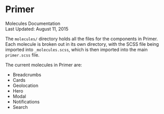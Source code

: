 Primer
===
Molecules Documentation  
Last Updated: August 11, 2015

The `molecules/` directory holds all the files for the components in Primer. Each molecule is broken out in its own directory, with the SCSS file being imported into `_molecules.scss`, which is then imported into the main `primer.scss` file.

The current molecules in Primer are:

- Breadcrumbs
- Cards
- Geolocation
- Hero
- Modal
- Notifications
- Search